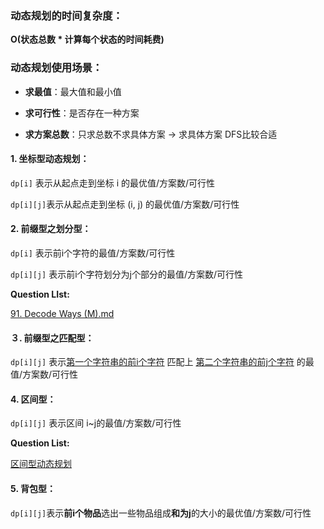 

### **动态规划的时间复杂度：**

**O(状态总数 * 计算每个状态的时间耗费)**



### 动态规划使用场景：

* **求最值**：最大值和最小值

* **求可行性**：是否存在一种方案

* **求方案总数**：只求总数不求具体方案 -> 求具体方案 DFS比较合适

  

#### 1. 坐标型动态规划：

`dp[i]` 表示从起点走到坐标 i 的最优值/方案数/可行性

`dp[i][j]`表示从起点走到坐标 (i, j) 的最优值/方案数/可行性



#### 2. 前缀型之划分型：

`dp[i]` 表示前i个字符的最值/方案数/可行性

`dp[i][j]` 表示前i个字符划分为j个部分的最值/方案数/可行性

**Question LIst:**

 [91. Decode Ways (M).md](91.%20Decode%20Ways%20(M).md) 



#### ３. 前缀型之匹配型：

`dp[i][j]` 表示<u>第一个字符串的前i个字符</u> 匹配上 <u>第二个字符串的前j个字符</u> 的最值/方案数/可行性

#### 4. 区间型：

`dp[i][j]` 表示区间 i~j的最值/方案数/可行性

**Question List:**

 [区间型动态规划](区间型动态规划) 



#### 5. 背包型：

`dp[i][j]`表示**前i个物品**选出一些物品组成**和为j**的大小的最优值/方案数/可行性
